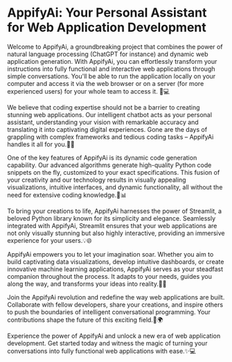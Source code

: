 # AppifyAi: Your Personal Assistant for Web Application Development

Welcome to AppifyAi, a groundbreaking project that combines the power of natural language processing (ChatGPT for instance) and dynamic web application generation. With AppifyAi, you can effortlessly transform your instructions into fully functional and interactive web applications through simple conversations. You'll be able to run the application locally on your computer and access it via the web browser or on a server (for more experienced users) for your whole team to access it. 💬💻

We believe that coding expertise should not be a barrier to creating stunning web applications. Our intelligent chatbot acts as your personal assistant, understanding your vision with remarkable accuracy and translating it into captivating digital experiences. Gone are the days of grappling with complex frameworks and tedious coding tasks – AppifyAi handles it all for you.🚀✨

One of the key features of AppifyAi is its dynamic code generation capability. Our advanced algorithms generate high-quality Python code snippets on the fly, customized to your exact specifications. This fusion of your creativity and our technology results in visually appealing visualizations, intuitive interfaces, and dynamic functionality, all without the need for extensive coding knowledge.🎨📊

To bring your creations to life, AppifyAi harnesses the power of Streamlit, a beloved Python library known for its simplicity and elegance. Seamlessly integrated with AppifyAi, Streamlit ensures that your web applications are not only visually stunning but also highly interactive, providing an immersive experience for your users.💡🌐

AppifyAi empowers you to let your imagination soar. Whether you aim to build captivating data visualizations, develop intuitive dashboards, or create innovative machine learning applications, AppifyAi serves as your steadfast companion throughout the process. It adapts to your needs, guides you along the way, and transforms your ideas into reality.🎉🤝

Join the AppifyAi revolution and redefine the way web applications are built. Collaborate with fellow developers, share your creations, and inspire others to push the boundaries of intelligent conversational programming. Your contributions shape the future of this exciting field.🔗🌍

Experience the power of AppifyAi and unlock a new era of web application development. Get started today and witness the magic of turning your conversations into fully functional web applications with ease.✨💻